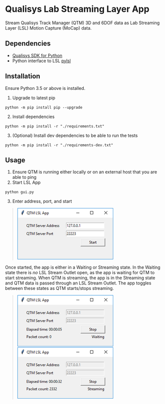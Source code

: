 # Qualisys Lab Streaming Layer App
Stream Qualisys Track Manager (QTM) 3D and 6DOF data as Lab Streaming Layer (LSL) Motion Capture (MoCap) data.

## Dependencies
- [Qualisys SDK for Python](https://github.com/qualisys/qualisys_python_sdk)
- Python interface to LSL [pylsl](https://github.com/labstreaminglayer/liblsl-Python)

## Installation
Ensure Python 3.5 or above is installed.

1. Upgrade to latest pip
```
python -m pip install pip --upgrade
```
2. Install dependencies
```
python -m pip install -r "./requirements.txt"
```
3. (Optional) Install dev dependencies to be able to run the tests
```
python -m pip install -r "./requirements-dev.txt"
```

## Usage
1. Ensure QTM is running either locally or on an external host that you are able to ping
2. Start LSL App
```
python gui.py
```
3. Enter address, port, and start
> ![qtm_lsl_init.PNG](images/qtm_lsl_init.PNG)

Once started, the app is either in a Waiting or Streaming state. In the Waiting state there is _no_ LSL Stream Outlet open, as the app is waiting for QTM to start streaming. When QTM is streaming, the app is in the Streaming state and QTM data is passed through an LSL Stream Outlet. The app toggles between these states as QTM starts/stops streaming.
> ![qtm_lsl_wait.PNG](images/qtm_lsl_wait.PNG)
![qtm_lsl_stream.PNG](images/qtm_lsl_stream.PNG)
